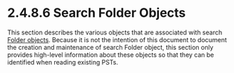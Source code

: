 <html dir="LTR" xmlns:mshelp="http://msdn.microsoft.com/mshelp" xmlns:ddue="http://ddue.schemas.microsoft.com/authoring/2003/5" xmlns:xlink="http://www.w3.org/1999/xlink" xmlns:tool="http://www.microsoft.com/tooltip">
    <head>
        <meta http-equiv="Content-Type" content="text/html; CHARSET=utf-8"></meta>
        <meta name="save" content="history"></meta>
        <title>2.4.8.6 Search Folder Objects</title>
        <xml>
            <mshelp:toctitle title="2.4.8.6 Search Folder Objects"></mshelp:toctitle>
            <mshelp:rltitle title="[MS-PST]: Search Folder Objects"></mshelp:rltitle>
            <mshelp:keyword index="A" term="4431f207-ef3e-4ce1-aa41-d9ac4a44f69f"></mshelp:keyword>
            <mshelp:attr name="DCSext.ContentType" value="open specification"></mshelp:attr>
            <mshelp:attr name="AssetID" value="4431f207-ef3e-4ce1-aa41-d9ac4a44f69f"></mshelp:attr>
            <mshelp:attr name="TopicType" value="kbRef"></mshelp:attr>
            <mshelp:attr name="DCSext.Title" value="[MS-PST]: Search Folder Objects" />
        </xml>
    </head>
    <body>
        <div id="header">
            <h1 class="heading">2.4.8.6 Search Folder Objects</h1>
        </div>
        <div id="mainSection">
            <div id="mainBody">
                <div id="allHistory" class="saveHistory"></div>
                <div id="sectionSection0" class="section" name="collapseableSection">
                    

<p>This section describes the various objects that are
associated with search <a href="08220cc9-69b1-4072-a2e7-2a0ff201d505.htm#gt_0682daa7-c1b8-419b-8a32-6048833d0b72">Folder
objects</a>. Because it is not the intention of this document to document the
creation and maintenance of search Folder object, this section only provides
high-level information about these objects so that they can be identified when
reading existing PSTs.</p>
                </div>
            </div>
        </div>
    </body>
</html>
